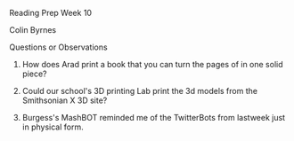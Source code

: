 Reading Prep Week 10

Colin Byrnes

Questions or Observations

1. How does Arad print a book that you can turn the pages of in one solid piece?

2. Could our school's 3D printing Lab print the 3d models from the Smithsonian X 3D site?

3. Burgess's MashBOT reminded me of the TwitterBots from lastweek just in physical form. 